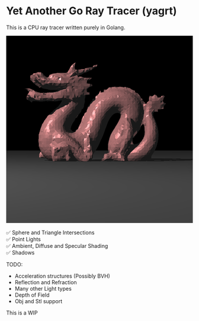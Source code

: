 # Yet Another Go Ray Tracer (yagrt)
This is a CPU ray tracer written purely in Golang.

![DragonLowRes](examples/dragon_lowres.png)

:white_check_mark: Sphere and Triangle Intersections  
:white_check_mark: Point Lights  
:white_check_mark: Ambient, Diffuse and Specular Shading  
:white_check_mark: Shadows  

TODO:
- Acceleration structures (Possibly BVH)
- Reflection and Refraction
- Many other Light types
- Depth of Field
- Obj and Stl support

This is a WIP

